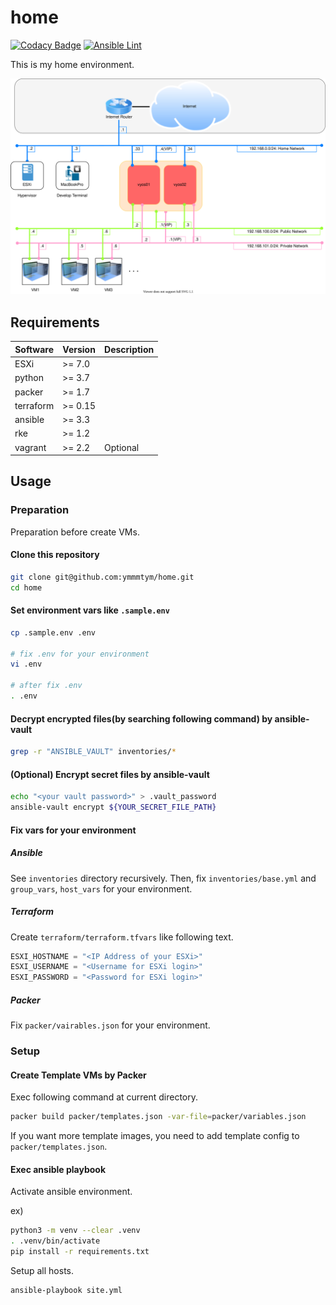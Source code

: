 # home

[![Codacy Badge](https://app.codacy.com/project/badge/Grade/3fd9480b4f45452e9ffedfa32e980e5b)](https://www.codacy.com/gh/ymmmtym/home/dashboard?utm_source=github.com&amp;utm_medium=referral&amp;utm_content=ymmmtym/home&amp;utm_campaign=Badge_Grade)
[![Ansible Lint](https://github.com/ymmmtym/home/actions/workflows/ansible.yml/badge.svg)](https://github.com/ymmmtym/home/actions/workflows/ansible.yml)

This is my home environment.

![home](./img/home.dio.svg)

## Requirements

| Software  | Version | Description |
| --------- | ------- | ----------- |
| ESXi      | >= 7.0  |             |
| python    | >= 3.7  |             |
| packer    | >= 1.7  |             |
| terraform | >= 0.15 |             |
| ansible   | >= 3.3  |             |
| rke       | >= 1.2  |             |
| vagrant   | >= 2.2  | Optional    |

## Usage

### Preparation

Preparation before create VMs.

#### Clone this repository

```bash
git clone git@github.com:ymmmtym/home.git
cd home
```

#### Set environment vars like `.sample.env`

```bash
cp .sample.env .env

# fix .env for your environment
vi .env

# after fix .env
. .env
```

#### Decrypt encrypted files(by searching following command) by ansible-vault

```bash
grep -r "ANSIBLE_VAULT" inventories/*
```

#### (Optional) Encrypt secret files by ansible-vault

```bash
echo "<your vault password>" > .vault_password
ansible-vault encrypt ${YOUR_SECRET_FILE_PATH}
```

#### Fix vars for your environment

##### Ansible

See `inventories` directory recursively.
Then, fix `inventories/base.yml` and `group_vars`, `host_vars` for your environment.

##### Terraform

Create `terraform/terraform.tfvars` like following text.

```terraform.tfvars
ESXI_HOSTNAME = "<IP Address of your ESXi>"
ESXI_USERNAME = "<Username for ESXi login>"
ESXI_PASSWORD = "<Password for ESXi login>"
```

##### Packer

Fix `packer/vairables.json` for your environment.

### Setup

#### Create Template VMs by Packer

Exec following command at current directory.

```bash
packer build packer/templates.json -var-file=packer/variables.json
```

If you want more template images, you need to add template config to `packer/templates.json`.

#### Exec ansible playbook

Activate ansible environment.

ex)

```bash
python3 -m venv --clear .venv
. .venv/bin/activate
pip install -r requirements.txt
```

Setup all hosts.

```shell
ansible-playbook site.yml
```
